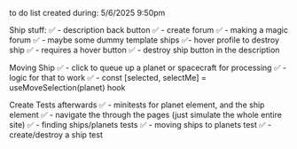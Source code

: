

to do list created during:
5/6/2025 9:50pm

Ship stuff:
    ✅ - description back button
    ✅ - create forum
    ✅    - making a magic forum
    ✅    - maybe some dummy template ships
    ✅- hover profile to destroy ship
    ✅    - requires a hover button
    ✅ - destroy ship button in the description

Moving Ship
    ✅ - click to queue up a planet or spacecraft for processing
    ✅ - logic for that to work
    ✅ - const [selected, selectMe] = useMoveSelection(planet) hook

Create Tests afterwards
    ✅ - minitests for planet element, and the ship element
    ✅ - navigate the through the pages (just simulate the whole entire site)
    ✅ - finding ships/planets tests
    ✅ - moving ships to planets test
    ✅ - create/destroy a ship test
